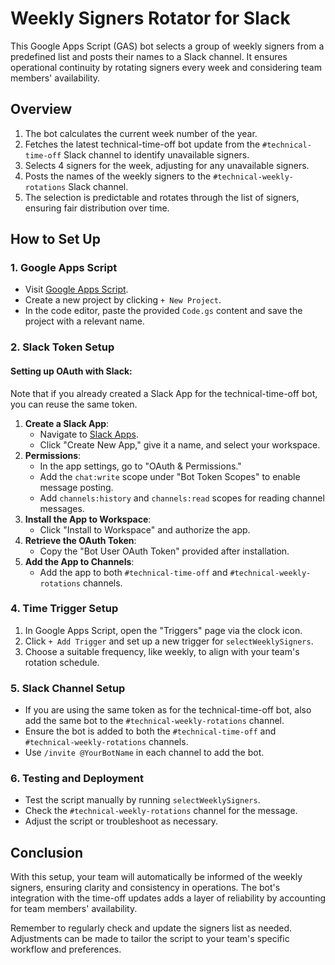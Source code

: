 # Weekly Signers Rotator for Slack

This Google Apps Script (GAS) bot selects a group of weekly signers from a predefined list and posts their names to a Slack channel. It ensures operational continuity by rotating signers every week and considering team members' availability.

## Overview

1. The bot calculates the current week number of the year.
2. Fetches the latest technical-time-off bot update from the `#technical-time-off` Slack channel to identify unavailable signers.
3. Selects 4 signers for the week, adjusting for any unavailable signers.
4. Posts the names of the weekly signers to the `#technical-weekly-rotations` Slack channel.
5. The selection is predictable and rotates through the list of signers, ensuring fair distribution over time.

## How to Set Up

### 1. Google Apps Script

- Visit [Google Apps Script](https://script.google.com/).
- Create a new project by clicking `+ New Project`.
- In the code editor, paste the provided `Code.gs` content and save the project with a relevant name.

### 2. Slack Token Setup

#### Setting up OAuth with Slack:

Note that if you already created a Slack App for the technical-time-off bot, you can reuse the same token.

1. **Create a Slack App**:
   - Navigate to [Slack Apps](https://api.slack.com/apps).
   - Click "Create New App," give it a name, and select your workspace.
2. **Permissions**:
   - In the app settings, go to "OAuth & Permissions."
   - Add the `chat:write` scope under "Bot Token Scopes" to enable message posting.
   - Add `channels:history` and `channels:read` scopes for reading channel messages.
3. **Install the App to Workspace**:
   - Click "Install to Workspace" and authorize the app.
4. **Retrieve the OAuth Token**:
   - Copy the "Bot User OAuth Token" provided after installation.
5. **Add the App to Channels**:
   - Add the app to both `#technical-time-off` and `#technical-weekly-rotations` channels.

### 4. Time Trigger Setup

1. In Google Apps Script, open the "Triggers" page via the clock icon.
2. Click `+ Add Trigger` and set up a new trigger for `selectWeeklySigners`.
3. Choose a suitable frequency, like weekly, to align with your team's rotation schedule.

### 5. Slack Channel Setup

- If you are using the same token as for the technical-time-off bot, also add the same bot to the `#technical-weekly-rotations` channel.
- Ensure the bot is added to both the `#technical-time-off` and `#technical-weekly-rotations` channels.
- Use `/invite @YourBotName` in each channel to add the bot.

### 6. Testing and Deployment

- Test the script manually by running `selectWeeklySigners`.
- Check the `#technical-weekly-rotations` channel for the message.
- Adjust the script or troubleshoot as necessary.

## Conclusion

With this setup, your team will automatically be informed of the weekly signers, ensuring clarity and consistency in operations. The bot's integration with the time-off updates adds a layer of reliability by accounting for team members' availability.

Remember to regularly check and update the signers list as needed. Adjustments can be made to tailor the script to your team's specific workflow and preferences.
